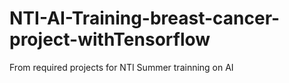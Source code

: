 # NTI-AI-Training-breast-cancer-project-withTensorflow
From required projects for NTI Summer trainning on AI 
